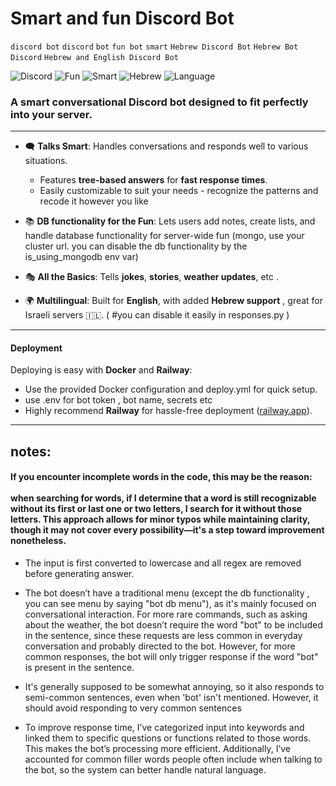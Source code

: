 #  **Smart and fun Discord Bot**   
`discord bot` `discord` `bot` `fun bot` `smart` `Hebrew Discord Bot` `Hebrew Bot` `Discord` `Hebrew and English Discord Bot` 

![Discord](https://img.shields.io/badge/Discord-Bot-blue)
![Fun](https://img.shields.io/badge/Fun-Bot-yellow)
![Smart](https://img.shields.io/badge/Smart-Bot-green)
![Hebrew](https://img.shields.io/badge/Hebrew-Bot-orange)
![Language](https://img.shields.io/badge/Language-Hebrew%20%26%20English-red)
### A smart conversational Discord bot designed to fit perfectly into your server.

---

- 🗨️ **Talks Smart**: Handles conversations and responds well to various situations.  
  - Features **tree-based answers** for **fast response times**.  
  - Easily customizable to suit your needs - recognize the patterns and recode it however you like 
- 📚 **DB functionality for the Fun**: Lets users add notes, create lists, and handle database functionality for server-wide fun (mongo, use your cluster url. you can disable the db functionality by the is_using_mongodb env var)

- 🎭 **All the Basics**: Tells **jokes**, **stories**,  **weather updates**, etc .  
- 🌍 **Multilingual**: Built for **English**, with added **Hebrew support** , great for Israeli servers 🇮🇱. ( #you can disable it easily in responses.py )  

---

#### **Deployment**  
Deploying is easy with **Docker** and **Railway**:  
- Use the provided Docker configuration and deploy.yml
  for quick setup.
- use .env for bot token , bot name, secrets etc
- Highly recommend **Railway** for hassle-free deployment ([railway.app](https://railway.app)).  

---

notes:
 - 
####  If you encounter incomplete words in the code, this may be the reason: <br/><br/> when searching for words, if I determine that a word is still recognizable without its first or last one or two letters, I search for it without those letters. This approach allows for minor typos while maintaining clarity, though it may not cover every possibility—it's a step toward improvement nonetheless.

- The input is first converted to lowercase and all regex are removed before generating answer.

- The bot doesn’t have a traditional menu (except the db functionality , you can see menu by saying "bot db menu"),
as it's mainly focused on conversational interaction. For more rare commands, such as asking about the weather, the bot doesn’t require the word "bot" to be included in the sentence, since these requests are less common in everyday conversation and probably directed to the bot. However, for more common responses, the bot will only trigger response if the word "bot" is present in the sentence.

 - It's generally supposed to be somewhat annoying, so it also responds to semi-common sentences, even when 'bot' isn't mentioned. However, it should avoid responding to very common sentences

- To improve response time, I’ve categorized input into keywords and linked them to specific questions or functions related to those words. This makes the bot’s processing more efficient. Additionally, I’ve accounted for common filler words people often include when talking to the bot, so the system can better handle natural language.

 

